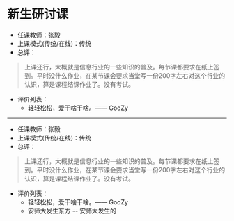 # 新生研讨课

- 任课教师：张毅
- 上课模式(传统/在线)：传统
- 总评：

> 上课还行，大概就是信息行业的一些知识的普及。每节课都要求在纸上签到。平时没什么作业，在某节课会要求当堂写一份200字左右对这个行业的认识，算是课程结课作业了。没有考试。

- 评价列表：
  - 轻轻松松，爱干啥干啥。—— GooZy

---

- 任课教师：张毅
- 上课模式(传统/在线)：传统
- 总评：

> 上课还行，大概就是信息行业的一些知识的普及。每节课都要求在纸上签到。平时没什么作业，在某节课会要求当堂写一份200字左右对这个行业的认识，算是课程结课作业了。没有考试。

- 评价列表：
  - 轻轻松松，爱干啥干啥。—— GooZy
  - 安师大发生东方 -- 安师大发生的